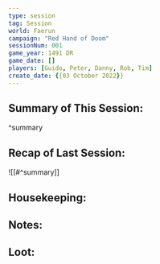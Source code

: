 ```yaml
---
type: session
tag: Session
world: Faerun
campaign: "Red Hand of Doom"
sessionNum: 001
game_year: 1491 DR
game_date: []
players: [Guido, Peter, Danny, Rob, Tim]
create_date: {{03 October 2022}}
---
```




## Summary of This Session:

^summary

## Recap of Last Session:
![[#^summary]]

## Housekeeping:

## Notes:

## Loot:
